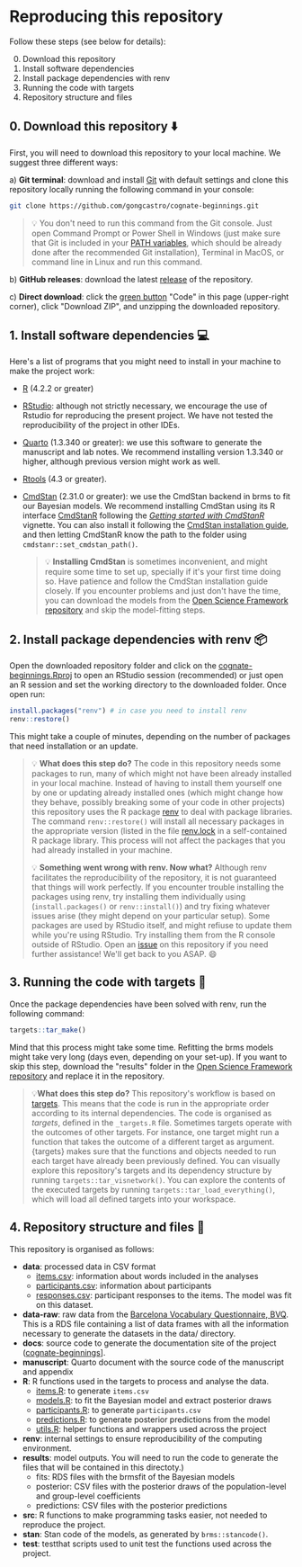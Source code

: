 # Reproducing this repository

Follow these steps (see below for details):

0.  Download this repository
1.  Install software dependencies
2.  Install package dependencies with renv
3.  Running the code with targets
4.  Repository structure and files

## 0. Download this repository ⬇️

First, you will need to download this repository to your local machine.
We suggest three different ways:

a)  **Git terminal**: download and install
    [Git](https://git-scm.com/downloads) with default settings and clone
    this repository locally running the following command in your
    console:

``` bash
git clone https://github.com/gongcastro/cognate-beginnings.git
```

> 💡 You don't need to run this command from the Git console. Just open
> Command Prompt or Power Shell in Windows (just make sure that Git is
> included in your [PATH
> variables](https://www.delftstack.com/howto/git/add-git-to-path-on-windows/),
> which should be already done after the recommended Git installation),
> Terminal in MacOS, or command line in Linux and run this command.

b)  **GitHub releases**: download the latest
    [release](https://github.com/gongcastro/cognate-beginnings/releases)
    of the repository.

c)  **Direct download**: click the [green
    button](https://github.com/gongcastro/cognate-beginnings/archive/refs/heads/main.zip)
    "Code" in this page (upper-right corner), click "Download ZIP", and
    unzipping the downloaded repository.

## 1. Install software dependencies 💻

Here's a list of programs that you might need to install in your machine
to make the project work:

-   [R](https://www.r-project.org/) (4.2.2 or greater)

-   [RStudio](https://posit.co/download/rstudio-desktop/): although not
    strictly necessary, we encourage the use of Rstudio for reproducing
    the present project. We have not tested the reproducibility of the
    project in other IDEs.

-   [Quarto](https://quarto.org/docs/get-started/) (1.3.340 or greater):
    we use this software to generate the manuscript and lab notes. We
    recommend installing version 1.3.340 or higher, although previous
    version might work as well.

-   [Rtools](https://cran.r-project.org/bin/windows/Rtools/) (4.3 or
    greater).

-   [CmdStan](https://mc-stan.org/users/interfaces/cmdstan) (2.31.0 or
    greater): we use the CmdStan backend in brms to fit our Bayesian
    models. We recommend installing CmdStan using its R interface
    [CmdStanR](https://mc-stan.org/cmdstanr/) following the [*Getting
    started with
    CmdStanR*](https://mc-stan.org/cmdstanr/articles/cmdstanr.html)
    vignette. You can also install it following the [CmdStan
    installation guide](https://mc-stan.org/users/interfaces/), and then
    letting CmdStanR know the path to the folder using
    `cmdstanr::set_cmdstan_path()`.

    <div>

    > 💡 **Installing CmdStan** is sometimes inconvenient, and might
    > require some time to set up, specially if it's your first time
    > doing so. Have patience and follow the CmdStan installation guide
    > closely. If you encounter problems and just don't have the time,
    > you can download the models from the [Open Science Framework
    > repository](https://osf.io/hy984/) and skip the model-fitting
    > steps.

    </div>

## 2. Install package dependencies with renv 📦

Open the downloaded repository folder and click on the
[cognate-beginnings.Rproj](cognate-beginnings.Rproj) to open an RStudio
session (recommended) or just open an R session and set the working
directory to the downloaded folder. Once open run:

``` r
install.packages("renv") # in case you need to install renv
renv::restore()
```

This might take a couple of minutes, depending on the number of packages
that need installation or an update.

> 💡 **What does this step do?** The code in this repository needs some
> packages to run, many of which might not have been already installed
> in your local machine. Instead of having to install them yourself one
> by one or updating already installed ones (which might change how they
> behave, possibly breaking some of your code in other projects) this
> repository uses the R package
> [renv](https://rstudio.github.io/renv/articles/renv.html) to deal with
> package libraries. The command `renv::restore()` will install all
> necessary packages in the appropriate version (listed in the file
> [renv.lock](renv.lock) in a self-contained R package library. This
> process will not affect the packages that you had already installed in
> your machine.
>
> 💡 **Something went wrong with renv. Now what?** Although renv
> facilitates the reproducibility of the repository, it is not
> guaranteed that things will work perfectly. If you encounter trouble
> installing the packages using renv, try installing them individually
> using (`install.packages()` or `renv::install()`) and try fixing
> whatever issues arise (they might depend on your particular setup).
> Some packages are used by RStudio itself, and might refiuse to update
> them while you're using RStudio. Try installing them from the R
> console outside of RStudio. Open an
> [issue](https://github.com/gongcastro/cognate-beginnings/issues) on
> this repository if you need further assistance! We'll get back to you
> ASAP. :smile:

## 3. Running the code with targets :rocket:

Once the package dependencies have been solved with renv, run the
following command:

``` r
targets::tar_make()
```

Mind that this process might take some time. Refitting the brms models
might take very long (days even, depending on your set-up). If you want
to skip this step, download the "results" folder in the [Open Science
Framework repository](https://osf.io/hy984/) and replace it in the
repository.

> 💡**What does this step do?** This repository's workflow is based on
> [targets](https://books.ropensci.org/targets/). This means that the
> code is run in the appropriate order according to its internal
> dependencies. The code is organised as *targets*, defined in the
> `_targets.R` file. Sometimes targets operate with the outcomes of
> other targets. For instance, one target might run a function that
> takes the outcome of a different target as argument. {targets} makes
> sure that the functions and objects needed to run each target have
> already been previously defined. You can visually explore this
> repository's targets and its dependency structure by running
> `targets::tar_visnetwork()`. You can explore the contents of the
> executed targets by running `targets::tar_load_everything()`, which
> will load all defined targets into your workspace.

## 4. Repository structure and files 📂

This repository is organised as follows:

-   **data**: processed data in CSV format
    -   [items.csv](data/items.csv): information about words included in
        the analyses
    -   [participants.csv](data/participants.csv): information about
        participants
    -   [responses.csv](data/responses.csv): participant responses to
        the items. The model was fit on this dataset.
-   **data-raw**: raw data from the [Barcelona Vocabulary Questionnaire,
    BVQ](https://gongcastro.github.io/bvq). This is a RDS file
    containing a list of data frames with all the information necessary
    to generate the datasets in the data/ directory.
-   **docs**: source code to generate the documentation site of the
    project
    ([cognate-beginnings](%5Bgongcastro.github.com/cognate-beginnings)].
-   **manuscript**: Quarto document with the source code of the
    manuscript and appendix
-   **R**: R functions used in the targets to process and analyse the
    data.
    -   [items.R](R/items.R): to generate `items.csv`
    -   [models.R](R/items.R): to fit the Bayesian model and extract
        posterior draws
    -   [participants.R](R/participants.R): to generate
        `participants.csv`
    -   [predictions.R](R/predictions.R): to generate posterior
        predictions from the model
    -   [utils.R](R/utils..R): helper functions and wrappers used across
        the project
-   **renv**: internal settings to ensure reproducibility of the
    computing environment.
-   **results**: model outputs. You will need to run the code to
    generate the files that will be contained in this directoty.)
    -   fits: RDS files with the brmsfit of the Bayesian models
    -   posterior: CSV files with the posterior draws of the
        population-level and group-level coefficients
    -   predictions: CSV files with the posterior predictions
-   **src**: R functions to make programming tasks easier, not needed to
    reproduce the project.
-   **stan**: Stan code of the models, as generated by
    `brms::stancode()`.
-   **test**: testthat scripts used to unit test the functions used
    across the project.
